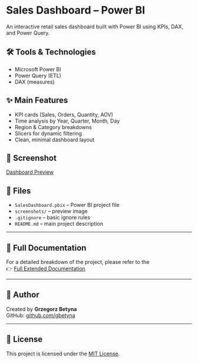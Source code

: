 # Sales Dashboard – Power BI

An interactive retail sales dashboard built with Power BI using KPIs, DAX, and Power Query.

## 🛠️ Tools & Technologies
- Microsoft Power BI  
- Power Query (ETL)  
- DAX (measures)  

## ✨ Main Features
- KPI cards (Sales, Orders, Quantity, AOV)  
- Time analysis by Year, Quarter, Month, Day  
- Region & Category breakdowns  
- Slicers for dynamic filtering  
- Clean, minimal dashboard layout  

## 📸 Screenshot

[Dashboard Preview](SalesDashboard_PowerBI/screenshots/dashboard_preview.png)

## 📁 Files
- `SalesDashboard.pbix` – Power BI project file  
- `screenshots/` – preview image  
- `.gitignore` – basic ignore rules  
- `README.md` – main project description  

---

## 📄 Full Documentation

For a detailed breakdown of the project, please refer to the  
👉 [Full Extended Documentation](SalesDashboard_PowerBI/README_FULL.md)

---

## 👤 Author

Created by **Grzegorz Betyna**  
GitHub: [github.com/gbetyna](https://github.com/gbetyna)  

---

## 📄 License

This project is licensed under the [MIT License](SalesDashboard_PowerBI/LICENSE).



